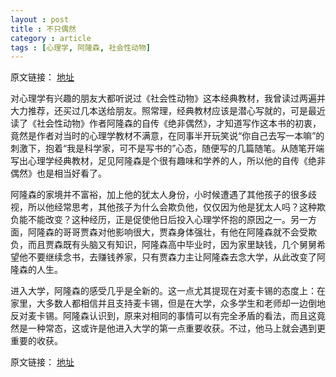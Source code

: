 ```yaml
---
layout : post
title : 不只偶然
category : article
tags : [心理学, 阿隆森, 社会性动物]
---
```


原文链接： [地址](http://www.luanxiang.org/blog/archives/1413.html)

对心理学有兴趣的朋友大都听说过《社会性动物》这本经典教材，我曾读过两遍并大力推荐，还买过几本送给朋友。照常理，经典教材应该是潜心写就的，可是最近读了《社会性动物》作者阿隆森的自传《绝非偶然》，才知道写作这本书的初衷，竟然是作者对当时的心理学教材不满意，在同事半开玩笑说“你自己去写一本嘛”的刺激下，抱着“我是科学家，可不是写书的”心态，随便写的几篇随笔。从随笔开端写出心理学经典教材，足见阿隆森是个很有趣味和学养的人，所以他的自传《绝非偶然》也是相当好看了。

阿隆森的家境并不富裕，加上他的犹太人身份，小时候遭遇了其他孩子的很多歧视，所以他经常思考，其他孩子为什么会欺负他，仅仅因为他是犹太人吗？这种欺负能不能改变？这种经历，正是促使他日后投入心理学怀抱的原因之一。另一方面，阿隆森的哥哥贾森对他影响很大，贾森身体强壮，有他在阿隆森就不会受欺负，而且贾森既有头脑又有知识，阿隆森高中毕业时，因为家里缺钱，几个舅舅希望他不要继续念书，去赚钱养家，只有贾森力主让阿隆森去念大学，从此改变了阿隆森的人生。

进入大学，阿隆森的感受几乎是全新的。这一点尤其提现在对麦卡锡的态度上：在家里，大多数人都相信并且支持麦卡锡，但是在大学，众多学生和老师却一边倒地反对麦卡锡。阿隆森认识到，原来对相同的事情可以有完全矛盾的看法，而且这竟然是一种常态，这或许是他进入大学的第一点重要收获。不过，他马上就会遇到更重要的收获。

原文链接： [地址](http://www.luanxiang.org/blog/archives/1413.html)